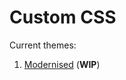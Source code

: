 # Custom CSS
Current themes:

1. [Modernised](https://hongske.github.io/subeta/custom-css/Modernised) (**WIP**)
